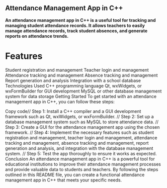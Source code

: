 
## Attendance Management App in C++
**An attendance management app in C++ is a useful tool for tracking and managing student attendance records. It allows teachers to easily manage attendance records, track student absences, and generate reports on attendance trends.**

# Features
Student registration and management
Teacher login and management
Attendance tracking and management
Absence tracking and management
Report generation and analysis
Integration with a school database
Technologies Used
C++ programming language
Qt, wxWidgets, or wxFormBuilder for GUI development
MySQL or other database management system for data storage
Getting Started
To get started with an attendance management app in C++, you can follow these steps:

Copy code// Step 1: Install a C++ compiler and a GUI development framework such as Qt, wxWidgets, or wxFormBuilder.
// Step 2: Set up a database management system such as MySQL to store attendance data.
// Step 3: Create a GUI for the attendance management app using the chosen framework.
// Step 4: Implement the necessary features such as student registration and management, teacher login and management, attendance tracking and management, absence tracking and management, report generation and analysis, and integration with the database management system.
// Step 5: Test the app thoroughly to ensure it works as expected.
Conclusion
An attendance management app in C++ is a powerful tool for educational institutions to improve their attendance management processes and provide valuable data to students and teachers. By following the steps outlined in this README file, you can create a functional attendance management app in C++ that meets your specific needs.

